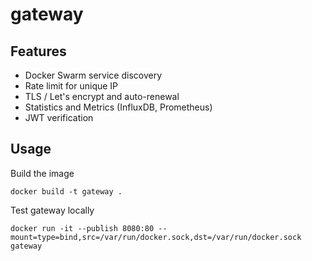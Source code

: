 # gateway

## Features
* Docker Swarm service discovery
* Rate limit for unique IP
* TLS / Let's encrypt and auto-renewal
* Statistics and Metrics (InfluxDB, Prometheus)
* JWT verification

## Usage
Build the image
```
docker build -t gateway .
```

Test gateway locally
```
docker run -it --publish 8080:80 --mount=type=bind,src=/var/run/docker.sock,dst=/var/run/docker.sock gateway
```
